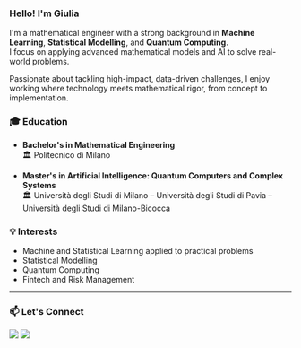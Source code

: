 ### Hello! I'm Giulia

I'm a mathematical engineer with a strong background in **Machine Learning**, **Statistical Modelling**, and **Quantum Computing**.  
I focus on applying advanced mathematical models and AI to solve real-world problems.

Passionate about tackling high-impact, data-driven challenges, I enjoy working where technology meets mathematical rigor, from concept to implementation.

### 🎓 Education

- **Bachelor's in Mathematical Engineering**  
  🏛️ Politecnico di Milano

- **Master's in Artificial Intelligence: Quantum Computers and Complex Systems**  
  🏛️ Università degli Studi di Milano – Università degli Studi di Pavia – Università degli Studi di Milano-Bicocca

### 💡 Interests

- Machine and Statistical Learning applied to practical problems  
- Statistical Modelling
- Quantum Computing  
- Fintech and Risk Management

---



### 📫 Let's Connect
  <a href="https://www.linkedin.com/in/giuliaminellii"><img src="https://img.shields.io/badge/LinkedIn-0077B5?style=for-the-badge&logo=linkedin&logoColor=white"/></a>
  <a href="mailto:giuliaminelli2001@gmail.com"><img src="https://img.shields.io/badge/Email-D14836?style=for-the-badge&logo=gmail&logoColor=white"/></a>

